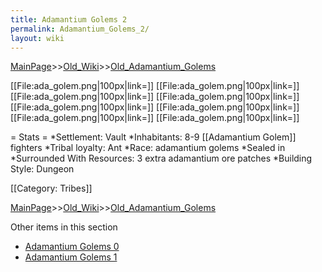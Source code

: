 ```yaml
---
title: Adamantium Golems 2
permalink: Adamantium_Golems_2/
layout: wiki
---
```


[MainPage](/keeperrl_wiki/ "wikilink")>>[Old_Wiki](/keeperrl_wiki/Old_Wiki "wikilink")>>[Old_Adamantium_Golems](/keeperrl_wiki/Old_Adamantium_Golems "wikilink")

[[File:ada_golem.png|100px|link=]]
[[File:ada_golem.png|100px|link=]]
[[File:ada_golem.png|100px|link=]]
[[File:ada_golem.png|100px|link=]]
[[File:ada_golem.png|100px|link=]]
[[File:ada_golem.png|100px|link=]]
[[File:ada_golem.png|100px|link=]]
[[File:ada_golem.png|100px|link=]]

= Stats =
*Settlement: Vault
*Inhabitants: 8-9 [[Adamantium Golem]] fighters
*Tribal loyalty: Ant
*Race: adamantium golems
*Sealed in
*Surrounded With Resources: 3 extra adamantium ore patches
*Building Style: Dungeon 

[[Category: Tribes]]

[MainPage](/keeperrl_wiki/ "wikilink")>>[Old_Wiki](/keeperrl_wiki/Old_Wiki "wikilink")>>[Old_Adamantium_Golems](/keeperrl_wiki/Old_Adamantium_Golems "wikilink")

Other items in this section
-    [Adamantium Golems 0](/keeperrl_wiki/Adamantium_Golems_0 "wikilink")
-    [Adamantium Golems 1](/keeperrl_wiki/Adamantium_Golems_1 "wikilink")
